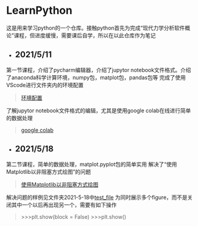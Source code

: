 # LearnPython
这是用来学习python的一个仓库。接触python首先为完成“现代力学分析软件概论”课程，但进度缓慢，需要课后自学，所以在以此仓库作为笔记

* ## 2021/5/11
第一节课程，介绍了pycharm编辑器，介绍了jupytor notebook文件格式。介绍了anaconda科学计算环境，numpy包，matplot包，pandas包等
完成了使用VScode进行文件夹内的环境配置
> [环境配置](关于环境配置.md "关于环境配置")

了解jupytor notebook文件格式的编辑，尤其是使用google colab在线进行简单的数据处理
> [google colab](https://colab.research.google.com/notebooks/ "google colab")

* ## 2021/5/18
第二节课程，简单的数据处理，matplot.pyplot包的简单实用
解决了“使用Matplotlib以非阻塞方式绘图”的问题
> [使用Matplotlib以非阻塞方式绘图](http://www.imooc.com/wenda/detail/590321)

解决问题的样例见文件夹2021-5-18中[test_file](/date2021-5-18/test_file.py)
为同时展示多个figure，而不是关闭其中一个以后再出现另一个，需要有如下操作
> \>>>plt.show(block = False)
> \>>>plt.show() 
